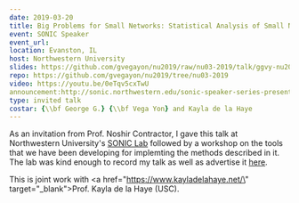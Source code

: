 ```yaml
---
date: 2019-03-20
title: Big Problems for Small Networks: Statistical Analysis of Small Networks and Team Performance
event: SONIC Speaker
event_url:
location: Evanston, IL
host: Northwestern University
slides: https://github.com/gvegayon/nu2019/raw/nu03-2019/talk/ggvy-nu2019-talk-handout.pdf
repo: https://github.com/gvegayon/nu2019/tree/nu03-2019
video: https://youtu.be/0eTqv5cxTwU
announcement:http://sonic.northwestern.edu/sonic-speaker-series-presents-george-g-vega-yon/
type: invited talk
costar: {\\bf George G.} {\\bf Vega Yon} and Kayla de la Haye
---
```


As an invitation from Prof. Noshir Contractor, I gave this talk at Northwestern University's <a href="https://sonic.northwestern.edu" target="_blank">SONIC Lab</a> followed by a workshop on the tools that we have been developing for implemting the methods described in it. The lab was kind enough to record my talk as well as advertise it <a href="http://sonic.northwestern.edu/sonic-speaker-series-presents-george-g-vega-yon/" target="_blank">here</a>.

This is joint work with <a href=\"https://www.kayladelahaye.net/\" target=\"_blank\">Prof. Kayla de la Haye (USC)</a>.

